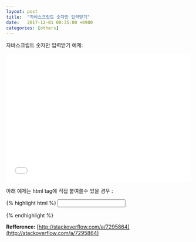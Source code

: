 ```yaml
---
layout: post
title:  "자바스크립트 숫자만 입력받기"
date:   2017-12-01 00:35:00 +0900
categories: [others]
---
```


자바스크립트 숫자만 입력받기 예제:
<iframe width="100%" height="350" src="//jsfiddle.net/ted19/u3uasqds/embedded/html,result/dark/" allowfullscreen="allowfullscreen" frameborder="0"></iframe>

아래 예제는 html tag에 직접 붙여쓸수 있을 경우 :

{% highlight html %}
<input id="id_price" type="number" min=0 onkeypress="return isNumber(event)"/>
<script type="text/javascript">
function isNumber(evt) {
    evt = (evt) ? evt : window.event;
    var charCode = (evt.which) ? evt.which : evt.keyCode;
    if (charCode > 31 && (charCode < 48 || charCode > 57)) {
        return false;
    }
    return true;
}
</script>
{% endhighlight %}

**Refference:** [http://stackoverflow.com/a/7295864](http://stackoverflow.com/a/7295864)
